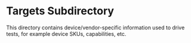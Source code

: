 # Targets Subdirectory
This directory contains device/vendor-specific information used to drive tests, for example device SKUs, capabilities, etc.